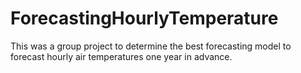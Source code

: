 # ForecastingHourlyTemperature
This was a group project to determine the best forecasting model to forecast hourly air temperatures one year in advance.
